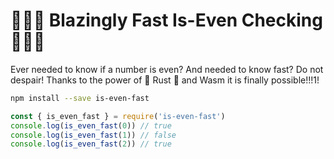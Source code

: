 # 🚀🚀🚀 Blazingly Fast Is-Even Checking 🚀🚀🚀

Ever needed to know if a number is even? And needed to know fast?
Do not despair! Thanks to the power of 🚀 Rust 🚀 and Wasm it is finally
possible!!!1!

```sh
npm install --save is-even-fast
```

```js
const { is_even_fast } = require('is-even-fast')
console.log(is_even_fast(0)) // true
console.log(is_even_fast(1)) // false
console.log(is_even_fast(2)) // true
```
